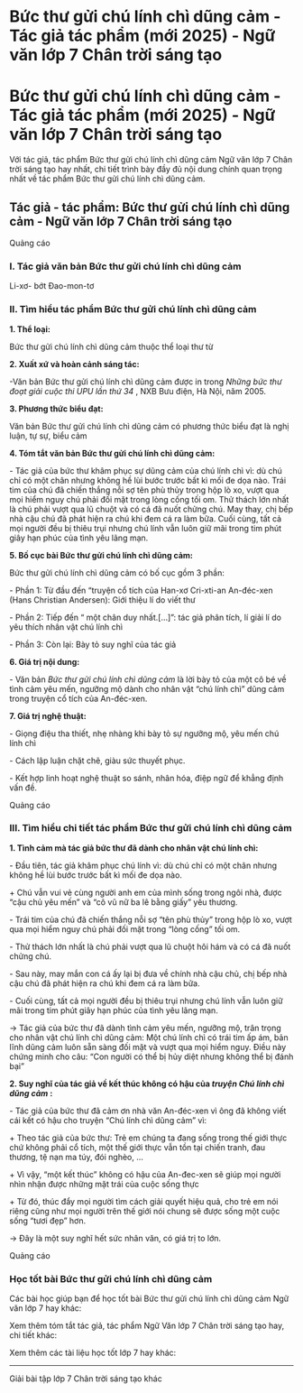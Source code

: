 # Bức thư gửi chú lính chì dũng cảm - Tác giả tác phẩm (mới 2025) - Ngữ văn lớp 7 Chân trời sáng tạo

# Bức thư gửi chú lính chì dũng cảm - Tác giả tác phẩm (mới 2025) - Ngữ văn lớp 7 Chân trời sáng tạo

Với tác giả, tác phẩm Bức thư gửi chú lính chì dũng cảm Ngữ văn lớp 7 Chân trời sáng tạo hay nhất, chi tiết trình bày đầy đủ nội dung chính quan trọng nhất về tác phẩm Bức thư gửi chú lính chì dũng cảm.

## Tác giả - tác phẩm: Bức thư gửi chú lính chì dũng cảm - Ngữ văn lớp 7 Chân trời sáng tạo

Quảng cáo

### **I. Tác giả văn bản Bức thư gửi chú lính chì dũng cảm**

Li-xơ- bớt Đao-mon-tơ

### **II. Tìm hiểu tác phẩm Bức thư gửi chú lính chì dũng cảm**

**1\. Thể loại:**

Bức thư gửi chú lính chì dũng cảm thuộc thể loại thư từ

**2\. Xuất xứ và hoàn cảnh sáng tác:**

-Văn bản Bức thư gửi chú lính chì dũng cảm được in trong _Những bức thư đoạt giải cuộc thi UPU lần thứ 34_ , NXB Bưu điện, Hà Nội, năm 2005.

**3\. Phương thức biểu đạt:**

Văn bản Bức thư gửi chú lính chì dũng cảm có phương thức biểu đạt là nghị luận, tự sự, biểu cảm

**4\. Tóm tắt văn bản Bức thư gửi chú lính chì dũng cảm:**

\- Tác giả của bức thư khâm phục sự dũng cảm của chú lính chì vì: dù chú chỉ có một chân nhưng không hề lùi bước trước bất kì mối đe dọa nào. Trái tim của chú đã chiến thắng nỗi sợ tên phù thủy trong hộp lò xo, vượt qua mọi hiểm nguy chú phải đối mặt trong lòng cống tối om. Thử thách lớn nhất là chú phải vượt qua lũ chuột và có cá đã nuốt chửng chú. May thay, chị bếp nhà cậu chú đã phát hiện ra chú khi đem cá ra làm bữa. Cuối cùng, tất cả mọi người đều bị thiêu trụi nhưng chú lính vẫn luôn giữ mãi trong tim phút giây hạn phúc của tình yêu lãng mạn.

**5\. Bố cục bài Bức thư gửi chú lính chì dũng cảm:**

Bức thư gửi chú lính chì dũng cảm có bố cục gồm 3 phần:

\- Phần 1: Từ đầu đến “truyện cổ tích của Han-xơ Cri-xti-an An-đéc-xen (Hans Christian Andersen): Giới thiệu lí do viết thư

\- Phần 2: Tiếp đến “ một chân duy nhất.[…]”: tác giả phân tích, lí giải lí do yêu thích nhân vật chú lính chì

\- Phần 3: Còn lại: Bày tỏ suy nghĩ của tác giả

**6\. Giá trị nội dung:**

\- Văn bản _Bức thư gửi chú lính chì dũng cảm_ là lời bày tỏ của một cô bé về tình cảm yêu mến, ngưỡng mộ dành cho nhân vật “chú lính chì” dũng cảm trong truyện cổ tích của An-đéc-xen. 

**7\. Giá trị nghệ thuật:**

\- Giọng điệu tha thiết, nhẹ nhàng khi bày tỏ sự ngưỡng mộ, yêu mến chú lính chì

\- Cách lập luận chặt chẽ, giàu sức thuyết phục.

\- Kết hợp linh hoạt nghệ thuật so sánh, nhân hóa, điệp ngữ để khẳng định vấn đề.

Quảng cáo

### **III. Tìm hiểu chi tiết tác phẩm Bức thư gửi chú lính chì dũng cảm**

**1\. Tình cảm mà tác giả bức thư đã dành cho nhân vật chú lính chì:**

\- Đầu tiên, tác giả khâm phục chú lính vì: dù chú chỉ có một chân nhưng không hề lùi bước trước bất kì mối đe dọa nào.

\+ Chú vẫn vui vẻ cùng người anh em của mình sống trong ngôi nhà, được “cậu chủ yêu mến” và “cô vũ nữ ba lê bằng giấy” yêu thương.

\- Trái tim của chú đã chiến thắng nỗi sợ “tên phù thủy” trong hộp lò xo, vượt qua mọi hiểm nguy chú phải đối mặt trong “lòng cống” tối om.

\- Thử thách lớn nhất là chú phải vượt qua lũ chuột hôi hám và có cá đã nuốt chửng chú.

\- Sau này, may mắn con cá ấy lại bị đưa về chính nhà cậu chủ, chị bếp nhà cậu chú đã phát hiện ra chú khi đem cá ra làm bữa. 

\- Cuối cùng, tất cả mọi người đều bị thiêu trụi nhưng chú lính vẫn luôn giữ mãi trong tim phút giây hạn phúc của tình yêu lãng mạn.

→ Tác giả của bức thư đã dành tình cảm yêu mến, ngưỡng mộ, trân trọng cho nhân vật chú lính chì dũng cảm: Một chú lính chì có trái tim ấp ám, bản lĩnh dũng cảm luôn sẵn sàng đối mặt và vượt qua mọi hiểm nguy. Điều này chứng minh cho câu: “Con người có thể bị hủy diệt nhưng không thể bị đánh bại”

**2\. Suy nghĩ của tác giả về kết thúc không có hậu của _truyện Chú lính chì dũng cảm_ :**

\- Tác giả của bức thư đã cảm ơn nhà văn An-đéc-xen vì ông đã không viết cái kết có hậu cho truyện “Chú lính chì dũng cảm” vì:

\+ Theo tác giả của bức thư: Trẻ em chúng ta đang sống trong thế giới thực chứ không phải cổ tích, một thế giới thực vẫn tồn tại chiến tranh, đau thương, tệ nạn ma túy, đói nghèo, …

\+ Vì vậy, “một kết thúc” không có hậu của An-đec-xen sẽ giúp mọi người nhìn nhận được những mặt trái của cuộc sống thực

\+ Từ đó, thúc đẩy mọi người tìm cách giải quyết hiệu quả, cho trẻ em nói riêng cũng như mọi người trên thế giới nói chung sẽ được sống một cuộc sống “tươi đẹp” hơn. 

→ Đây là một suy nghĩ hết sức nhân văn, có giá trị to lớn.

Quảng cáo

### **Học tốt bài Bức thư gửi chú lính chì dũng cảm**

Các bài học giúp bạn để học tốt bài Bức thư gửi chú lính chì dũng cảm Ngữ văn lớp 7 hay khác:

Xem thêm tóm tắt tác giả, tác phẩm Ngữ Văn lớp 7 Chân trời sáng tạo hay, chi tiết khác:

Xem thêm các tài liệu học tốt lớp 7 hay khác:

* * *

Giải bài tập lớp 7 Chân trời sáng tạo khác
